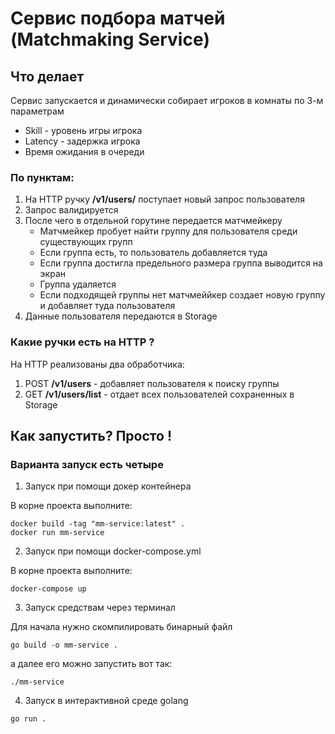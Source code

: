 # Сервис подбора матчей (Matchmaking Service)

## Что делает
Сервис запускается и динамически собирает игроков в комнаты по 3-м параметрам
 + Skill - уровень игры игрока 
 + Latency - задержка игрока 
 + Время ожидания в очереди

### По пунктам: 
1. На HTTP ручку **/v1/users/** поступает новый запрос пользователя 
2. Запрос валидируется 
3. После чего в отдельной горутине передается матчмейкеру  
    + Матчмейкер пробует найти группу для пользователя среди существующих групп 
    + Если группа есть, то пользователь добавляется туда 
    + Если группа достигла предельного размера группа выводится на экран
    + Группа удаляется
    + Если подходящей группы нет матчмеййкер создает новую группу и добавляет туда пользователя  
4. Данные пользователя передаются в Storage 

### Какие ручки есть на HTTP ?
На HTTP реализованы два обработчика:
1. POST **/v1/users** - добавляет пользователя к поиску группы 
2. GET **/v1/users/list** - отдает всех пользователей сохраненных в Storage
## Как запустить?  Просто ! 
### Варианта запуск есть четыре 
1. Запуск при помощи докер контейнера

В корне проекта выполните: 
```shell
docker build -tag "mm-service:latest" .
docker run mm-service 
```  

2. Запуск при помощи docker-compose.yml 

В корне проекта выполните: 
```shell
docker-compose up
```

3. Запуск средствам через терминал 

Для начала нужно скомпилировать бинарный файл 
```shell
go build -o mm-service .
```
а далее его можно запустить вот так: 
```shell
./mm-service
```

4. Запуск в интерактивной среде golang 
```shell
go run . 
```